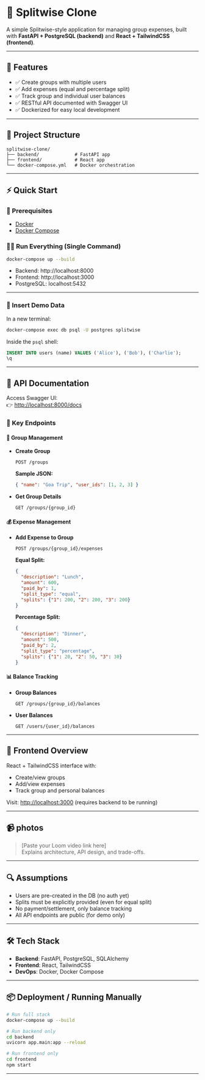 # 💸 Splitwise Clone

A simple Splitwise-style application for managing group expenses, built with **FastAPI + PostgreSQL (backend)** and **React + TailwindCSS (frontend)**.

---

## 🚀 Features

- ✅ Create groups with multiple users  
- ✅ Add expenses (equal and percentage split)  
- ✅ Track group and individual user balances  
- ✅ RESTful API documented with Swagger UI  
- ✅ Dockerized for easy local development

---

## 🧱 Project Structure

```
splitwise-clone/
├── backend/             # FastAPI app
├── frontend/            # React app
└── docker-compose.yml   # Docker orchestration
```

---

## ⚡ Quick Start

### 🧰 Prerequisites

- [Docker](https://www.docker.com/get-started)  
- [Docker Compose](https://docs.docker.com/compose/)

### 🏃‍♂️ Run Everything (Single Command)

```bash
docker-compose up --build
```

- Backend: http://localhost:8000  
- Frontend: http://localhost:3000  
- PostgreSQL: localhost:5432

---

### 🧪 Insert Demo Data

In a new terminal:

```bash
docker-compose exec db psql -U postgres splitwise
```

Inside the `psql` shell:

```sql
INSERT INTO users (name) VALUES ('Alice'), ('Bob'), ('Charlie');
\q
```

---

## 🧾 API Documentation

Access Swagger UI:  
👉 [http://localhost:8000/docs](http://localhost:8000/docs)

### 🔑 Key Endpoints

#### 👥 Group Management

- **Create Group**
  ```http
  POST /groups
  ```
  **Sample JSON:**
  ```json
  { "name": "Goa Trip", "user_ids": [1, 2, 3] }
  ```

- **Get Group Details**
  ```http
  GET /groups/{group_id}
  ```

#### 💰 Expense Management

- **Add Expense to Group**
  ```http
  POST /groups/{group_id}/expenses
  ```

  **Equal Split:**
  ```json
  {
    "description": "Lunch",
    "amount": 600,
    "paid_by": 1,
    "split_type": "equal",
    "splits": {"1": 200, "2": 200, "3": 200}
  }
  ```

  **Percentage Split:**
  ```json
  {
    "description": "Dinner",
    "amount": 500,
    "paid_by": 2,
    "split_type": "percentage",
    "splits": {"1": 20, "2": 50, "3": 30}
  }
  ```

#### 📊 Balance Tracking

- **Group Balances**
  ```http
  GET /groups/{group_id}/balances
  ```

- **User Balances**
  ```http
  GET /users/{user_id}/balances
  ```

---

## 🎨 Frontend Overview

React + TailwindCSS interface with:

- Create/view groups  
- Add/view expenses  
- Track group and personal balances  

Visit: [http://localhost:3000](http://localhost:3000) (requires backend to be running)

---

## 📹 photos

> [Paste your Loom video link here]  
> Explains architecture, API design, and trade-offs.

---

## 🔍 Assumptions

- Users are pre-created in the DB (no auth yet)  
- Splits must be explicitly provided (even for equal split)  
- No payment/settlement, only balance tracking  
- All API endpoints are public (for demo only)

---

## 🛠 Tech Stack

- **Backend**: FastAPI, PostgreSQL, SQLAlchemy  
- **Frontend**: React, TailwindCSS  
- **DevOps**: Docker, Docker Compose

---

## 📦 Deployment / Running Manually

```bash
# Run full stack
docker-compose up --build

# Run backend only
cd backend
uvicorn app.main:app --reload

# Run frontend only
cd frontend
npm start
```

---


